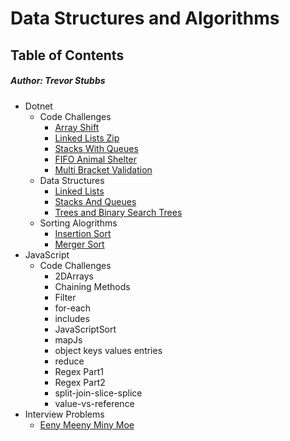 # Data Structures and Algorithms
## Table of Contents
##### Author: Trevor Stubbs
- Dotnet
    - Code Challenges
        - [Array Shift](Dotnet/code-challenges/ArrayShift/README.md)
        - [Linked Lists Zip](Dotnet/code-challenges/LLZIP/README.md)
        - [Stacks With Queues](Dotnet/code-challenges/QueuesWithStacks/README.md)
        - [FIFO Animal Shelter](Dotnet/code-challenges/FIFOAnimalShelter/README.md)
        - [Multi Bracket Validation](Dotnet/code-challenges/MultiBracketValidation/README.md)
    - Data Structures
        - [Linked Lists](Dotnet/data-structures/LinkedListLibrary/README.md)
        - [Stacks And Queues](Dotnet/data-structures/StacksAndQueuesLibrary/StacksAndQueuesLibrary/README.md)
        - [Trees and Binary Search Trees](Dotnet/data-structures/TreesLibrary/README.md)
    - Sorting Alogrithms
        - [Insertion Sort](DotNet/sorting-algorithms/InsertionSort/README.md)
        - [Merger Sort](DotNet/sorting-algorithms/MergeSort/README.md)
- JavaScript
    - Code Challenges
      - 2DArrays
      - Chaining Methods
      - Filter
      - for-each
      - includes
      - JavaScriptSort
      - mapJs
      - object keys values entries
      - reduce
      - Regex Part1
      - Regex Part2
      - split-join-slice-splice
      - value-vs-reference
- Interview Problems
  - [Eeny Meeny Miny Moe](interview-problems/EenyMeenyMinyMoeInterviewQuestion/README.md)
